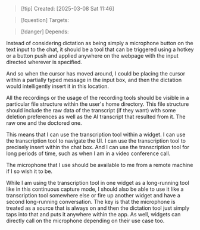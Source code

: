 
>[!tip] Created: [2025-03-08 Sat 11:46]

>[!question] Targets: 

>[!danger] Depends: 

Instead of considering dictation as being simply a microphone button on the text input to the chat, it should be a tool that can be triggered using a hotkey or a button push and applied anywhere on the webpage with the input directed wherever is specified. 

And so when the cursor has moved around, I could be placing the cursor within a partially typed message in the input box, and then the dictation would intelligently insert it in this location.

All the recordings or the usage of the recording tools should be visible in a particular file structure within the user's home directory. This file structure should include the raw data of the transcript (if they want) with some deletion preferences as well as the AI transcript that resulted from it. The raw one and the doctored one. 

This means that I can use the transcription tool within a widget. I can use the transcription tool to navigate the UI. I can use the transcription tool to precisely insert within the chat box. And I can use the transcription tool for long periods of time, such as when I am in a video conference call. 

The microphone that I use should be available to me from a remote machine if I so wish it to be. 

While I am using the transcription tool in one widget as a long-running tool like in this continuous capture mode, I should also be able to use it like a transcription tool somewhere else or fire up another widget and have a second long-running conversation. The key is that the microphone is treated as a source that is always on and then the dictation tool just simply taps into that and puts it anywhere within the app. As well, widgets can directly call on the microphone depending on their use case too. 